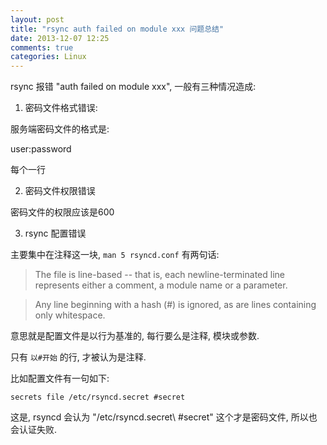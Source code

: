 ```yaml
---
layout: post
title: "rsync auth failed on module xxx 问题总结"
date: 2013-12-07 12:25
comments: true
categories: Linux
---
```


<!-- more -->

rsync 报错 "auth failed on module xxx", 一般有三种情况造成:

1. 密码文件格式错误:

服务端密码文件的格式是:

user:password

每个一行

2. 密码文件权限错误

密码文件的权限应该是600

3. rsync 配置错误

主要集中在注释这一块, `man 5 rsyncd.conf` 有两句话:

> The file is line-based -- that is, each newline-terminated line represents either a comment, a module name or a parameter.

> Any line beginning with a hash (#) is ignored, as are lines containing only whitespace.


意思就是配置文件是以行为基准的, 每行要么是注释, 模块或参数.

只有 `以#开始` 的行, 才被认为是注释.


比如配置文件有一句如下:

	secrets file /etc/rsyncd.secret #secret

这是, rsyncd 会认为 "/etc/rsyncd.secret\ #secret" 这个才是密码文件, 所以也会认证失败.
